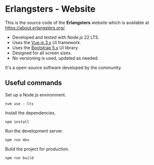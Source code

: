 # Erlangsters - Website

This is the source code of the **Erlangsters** website which is available
at https://about.erlangsters.org/.

- Developed and tested with Node.js 22 LTS.
- Uses the [Vue.js 3.x](https://v3.vuejs.org/) UI framework.
- Uses the [Bootstrap 5.x](https://getbootstrap.com/) UI library.
- Designed for all screen sizes.
- No versioning is used, updated as needed.

It's a open-source software developed by the community.

## Useful commands

Set up a Node.js environment.

```
nvm use --lts
```

Install the dependencies.

```
npm install
```

Run the development server.

```
npm run dev
```

Build the project for production.

```
npm run build
```
